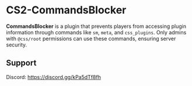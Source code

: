 # CS2-CommandsBlocker
**CommandsBlocker** is a plugin that prevents players from accessing plugin information through commands like `sm`, `meta`, and `css_plugins`. Only admins with `@css/root` permissions can use these commands, ensuring server security.

## Support
Discord: https://discord.gg/kPa5dTf8fh
